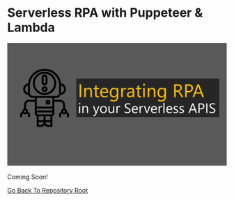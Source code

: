 # Serverless RPA with Puppeteer & Lambda

![Banner](https://github.com/allanchua101/serverless-ninja/blob/master/docs/007-rpa-apis/Banner.png)

Coming Soon!

[Go Back To Repository Root](https://github.com/allanchua101/serverless-ninja)
